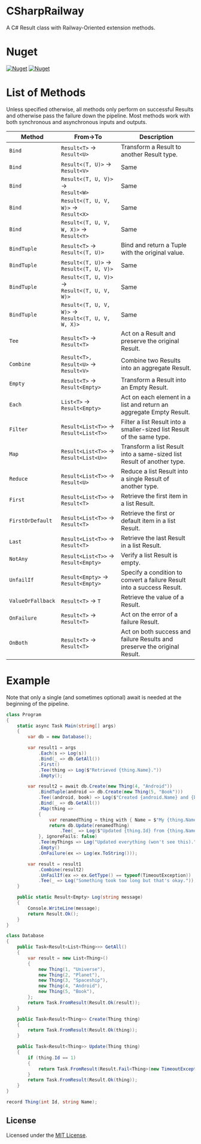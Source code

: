 # CSharpRailway
A C# Result class with Railway-Oriented extension methods.

# Nuget

[![Nuget](https://img.shields.io/nuget/v/FacioRatio.CSharpRailway.svg)](https://www.nuget.org/packages/FacioRatio.CSharpRailway/) 
[![Nuget](https://img.shields.io/nuget/dt/FacioRatio.CSharpRailway.svg)](https://www.nuget.org/packages/FacioRatio.CSharpRailway/)

# List of Methods

Unless specified otherwise, all methods only perform on successful Results and otherwise pass the failure down the pipeline.
Most methods work with both synchronous and asynchronous inputs and outputs.

**Method** | **From->To** | **Description**
--- | --- | ---
```Bind``` | ```Result<T>``` -> ```Result<U>``` | Transform a Result to another Result type.
```Bind``` | ```Result<(T, U)>``` -> ```Result<V>``` | Same
```Bind``` | ```Result<(T, U, V)>``` -><br/>```Result<W>``` | Same
```Bind``` | ```Result<(T, U, V, W)>``` -><br/>```Result<X>``` | Same
```Bind``` | ```Result<(T, U, V, W, X)>``` -><br/>```Result<Y>``` | Same
```BindTuple``` | ```Result<T>``` -><br/>```Result<(T, U)>``` | Bind and return a Tuple with the original value.
```BindTuple``` | ```Result<(T, U)>``` -><br/>```Result<(T, U, V)>``` | Same
```BindTuple``` | ```Result<(T, U, V)>``` -><br/>```Result<(T, U, V, W)>``` | Same
```BindTuple``` | ```Result<(T, U, V, W)>``` -><br/>```Result<(T, U, V, W, X)>``` | Same
```Tee``` | ```Result<T>``` -> ```Result<T>``` | Act on a Result and preserve the original Result.
```Combine``` | ```Result<T>, Result<U>``` -><br/>```Result<V>``` | Combine two Results into an aggregate Result.
```Empty``` | ```Result<T>``` -> ```Result<Empty>``` | Transform a Result into an Empty Result.
```Each``` | ```List<T>``` -> ```Result<Empty>``` | Act on each element in a list and return an aggregate Empty Result.
```Filter``` | ```Result<List<T>>``` -><br/>```Result<List<T>>``` | Filter a list Result into a smaller-sized list Result of the same type.
```Map``` | ```Result<List<T>>``` -><br/>```Result<List<U>>``` | Transform a list Result into a same-sized list Result of another type.
```Reduce``` | ```Result<List<T>>``` -><br/>```Result<U>``` | Reduce a list Result into a single Result of another type.
```First``` | ```Result<List<T>>``` -> ```Result<T>``` | Retrieve the first item in a list Result.
```FirstOrDefault``` | ```Result<List<T>>``` -> ```Result<T>``` | Retrieve the first or default item in a list Result.
```Last``` | ```Result<List<T>>``` -> ```Result<T>``` | Retrieve the last Result in a list Result.
```NotAny``` | ```Result<List<T>>``` -><br/>```Result<Empty>``` | Verify a list Result is empty.
```UnfailIf``` | ```Result<Empty>``` -><br/>```Result<Empty>``` | Specify a condition to convert a failure Result into a success Result.
```ValueOrFallback``` | ```Result<T>``` -> ```T``` | Retrieve the value of a Result.
```OnFailure``` | ```Result<T>``` -> ```Result<T>``` | Act on the error of a failure Result.
```OnBoth``` | ```Result<T>``` -> ```Result<T>``` | Act on both success and failure Results and preserve the original Result.

# Example

Note that only a single (and sometimes optional) await is needed at the beginning of the pipeline.

```csharp
class Program
{
    static async Task Main(string[] args)
    {
        var db = new Database();

        var result1 = args
            .Each(s => Log(s))
            .Bind(_ => db.GetAll())
            .First()
            .Tee(thing => Log($"Retrieved {thing.Name}."))
            .Empty();

        var result2 = await db.Create(new Thing(4, "Android"))
            .BindTuple(android => db.Create(new Thing(5, "Book")))
            .Tee((android, book) => Log($"Created {android.Name} and {book.Name}."))
            .Bind(_ => db.GetAll())
            .Map(thing =>
            {
                var renamedThing = thing with { Name = $"My {thing.Name}" };
                return db.Update(renamedThing)
                    .Tee(_ => Log($"Updated {thing.Id} from {thing.Name} to {renamedThing.Name}."));
            }, ignoreFails: false)
            .Tee(myThings => Log("Updated everything (won't see this)."))
            .Empty()
            .OnFailure(ex => Log(ex.ToString()));

        var result = result1
            .Combine(result2)
            .UnFailIf(ex => ex.GetType() == typeof(TimeoutException))
            .Tee(_ => Log("Something took too long but that's okay."));
    }

    public static Result<Empty> Log(string message)
    {
        Console.WriteLine(message);
        return Result.Ok();
    }
}

class Database
{
    public Task<Result<List<Thing>>> GetAll()
    {
        var result = new List<Thing>()
        {
            new Thing(1, "Universe"),
            new Thing(2, "Planet"),
            new Thing(3, "Spaceship"),
            new Thing(4, "Android"),
            new Thing(5, "Book"),
        };
        return Task.FromResult(Result.Ok(result));
    }

    public Task<Result<Thing>> Create(Thing thing)
    {
        return Task.FromResult(Result.Ok(thing));
    }

    public Task<Result<Thing>> Update(Thing thing)
    {
        if (thing.Id == 1)
        {
            return Task.FromResult(Result.Fail<Thing>(new TimeoutException($"Update for {thing.Id} {thing.Name} took too long.")));
        }
        return Task.FromResult(Result.Ok(thing));
    }
}

record Thing(int Id, string Name);
```

## License

Licensed under the [MIT License](https://github.com/FacioRatio/CSharpRailway/blob/master/LICENSE).